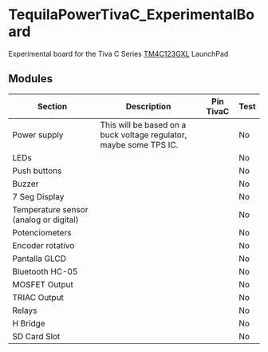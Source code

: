 # TequilaPowerTivaC_ExperimentalBoard
Experimental board for the Tiva C Series [TM4C123GXL](http://www.ti.com/tool/EK-TM4C123GXL) LaunchPad 

## Modules
| Section| Description| Pin TivaC | Test|
| ----- | ---- | ---- |---- |
| Power supply | This will be based on a buck voltage regulator, maybe some TPS IC. | | No |
| LEDs | | | No |
| Push buttons | | | No |
| Buzzer | | | No |
| 7 Seg Display | | | No |
| Temperature sensor (analog or digital) | | | No |
| Potenciometers | | | No |
| Encoder rotativo | | | No |
| Pantalla GLCD | | | No |
| Bluetooth HC-05 | | | No |
| MOSFET Output | | | No |
| TRIAC Output | | | No |
| Relays | | | No |
| H Bridge | | | No |
| SD Card Slot | | | No |

##

